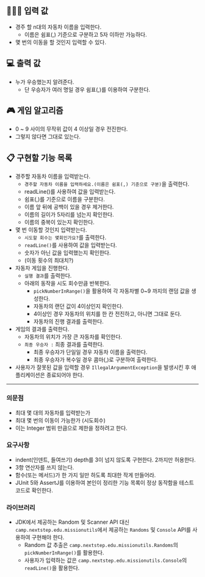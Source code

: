 ## 🧑🏼‍💻 입력 값
- 경주 할 n대의 자동차 이름을 입력한다. <br>
    - 이름은 쉼표(,) 기준으로 구분하고 5자 이하만 가능하다.
- 몇 번의 이동을 할 것인지 입력할 수 있다.

## 💻  출력 값
- 누가 우승했는지 알려준다.
    - 단 우승자가 여러 명일 경우 쉼표(,)를 이용하여 구분한다.

## 🎮  게임 알고리즘
- 0 ~ 9 사이의 무작위 값이 4 이상일 경우 전진한다.
- 그렇지 않다면 그대로 있는다.

## 📋  구현할 기능 목록
- 경주할 자동차 이름을 입력받는다.
  - `경주할 자동차 이름을 입력하세요.(이름은 쉼표(,) 기준으로 구분)`을 출력한다.
  - readLine()를 사용하여 값을 입력받는다.
  - 쉼표(,)를 기준으로 이름을 구분한다.
  - 이름 앞 뒤에 공백이 있을 경우 제거한다.
  - 이름의 길이가 5자리를 넘는지 확인한다.
  - 이름의 중복이 있는지 확인한다.
- 몇 번 이동할 것인지 입력받는다.
  - `시도할 회수는 몇회인가요?`를 출력한다.
  - `readLine()`를 사용하여 값을 입력받는다.
  - 숫자가 아닌 값을 입력했는지 확인한다.
  - (이동 횟수의 최대치?)
- 자동차 게임을 진행한다.
  - `실행 결과`를 출력한다. 
  - 아래의 동작을 시도 회수만큼 반복한다.
    - `pickNumberInRange()`을 활용하여 각 자동차별 0~9 까지의 랜덤 값을 생성한다.
    - 자동차의 랜던 값이 4이상인지 확인한다.
    - 4이상인 경우 자동차의 위치를 한 칸 전진하고, 아니면 그대로 둔다.
    - 자동차의 진행 결과를 출력한다.
- 게임의 결과를 출력한다.
  - 자동차의 위치가 가장 큰 자동차를 확인한다.
  - `최종 우승자 :` 최종 결과를 출력한다.
    - 최종 우승자가 단일일 경우 자동차 이름을 출력한다.
    - 최종 우승자가 복수일 경우 콤마(,)로 구분하여 출력한다.
- 사용자가 잘못된 값을 입력할 경우 `IllegalArgumentException`을 발생시킨 후 애플리케이션은 종료되어야 한다.

---

### 의문점
- 최대 몇 대의 자동차를 입력받는가
- 최대 몇 번의 이동이 가능한가 (시도회수)
- 이는 Integer 범위 만큼으로 제한을 정하려고 한다.

### 요구사항
- indent(인덴트, 들여쓰기) depth를 3이 넘지 않도록 구현한다. 2까지만 허용한다.
- 3항 연산자를 쓰지 않는다.
- 함수(또는 메서드)가 한 가지 일만 하도록 최대한 작게 만들어라.
- JUnit 5와 AssertJ를 이용하여 본인이 정리한 기능 목록이 정상 동작함을 테스트 코드로 확인한다.

### 라이브러리
- JDK에서 제공하는 Random 및 Scanner API 대신 `camp.nextstep.edu.missionutils`에서 제공하는 `Randoms` 및 `Console` API를 사용하여 구현해야 한다.
    - Random 값 추출은 `camp.nextstep.edu.missionutils.Randoms`의 `pickNumberInRange()`를 활용한다.
    - 사용자가 입력하는 값은 `camp.nextstep.edu.missionutils.Console`의 `readLine()`을 활용한다.